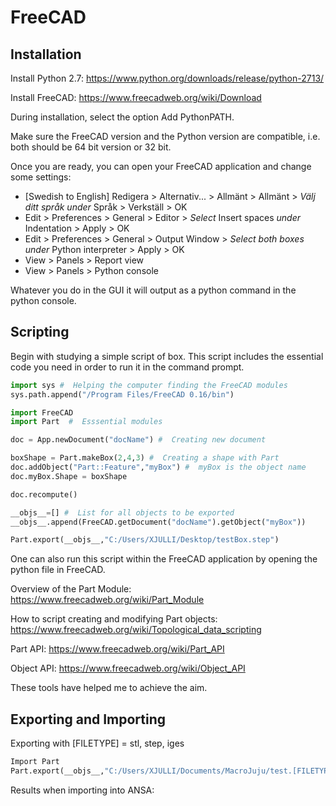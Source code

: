 # FreeCAD

## Installation
Install Python 2.7: https://www.python.org/downloads/release/python-2713/

Install FreeCAD: https://www.freecadweb.org/wiki/Download

During installation, select the option Add PythonPATH.

Make sure the FreeCAD version and the Python version are compatible, i.e. both should be 64 bit version or 32 bit.

Once you are ready, you can open your FreeCAD application and change some settings:
- [Swedish to English] Redigera > Alternativ... > Allmänt > Allmänt > _Välj ditt språk under_ Språk > Verkställ > OK
- Edit > Preferences > General > Editor > _Select_ Insert spaces _under_ Indentation > Apply > OK
- Edit > Preferences > General > Output Window > _Select both boxes under_ Python interpreter > Apply > OK
- View > Panels > Report view
- View > Panels > Python console

Whatever you do in the GUI it will output as a python command in the python console.
## Scripting
Begin with studying a simple script of box. This script includes the essential code you need in order to run it in the command prompt.
```python
import sys #  Helping the computer finding the FreeCAD modules
sys.path.append("/Program Files/FreeCAD 0.16/bin")

import FreeCAD
import Part  #  Esssential modules

doc = App.newDocument("docName") #  Creating new document

boxShape = Part.makeBox(2,4,3) #  Creating a shape with Part
doc.addObject("Part::Feature","myBox") #  myBox is the object name
doc.myBox.Shape = boxShape

doc.recompute()

__objs__=[] #  List for all objects to be exported
__objs__.append(FreeCAD.getDocument("docName").getObject("myBox"))

Part.export(__objs__,"C:/Users/XJULLI/Desktop/testBox.step")
```
One can also run this script within the FreeCAD application by opening the python file in FreeCAD. 

Overview of the Part Module: https://www.freecadweb.org/wiki/Part_Module

How to script creating and modifying Part objects: https://www.freecadweb.org/wiki/Topological_data_scripting

Part API: https://www.freecadweb.org/wiki/Part_API

Object API: https://www.freecadweb.org/wiki/Object_API

These tools have helped me to achieve the aim. 

## Exporting and Importing
Exporting with [FILETYPE] = stl, step, iges
```python
Import Part
Part.export(__objs__,"C:/Users/XJULLI/Documents/MacroJuju/test.[FILETYPE]")
```
Results when importing into ANSA:


